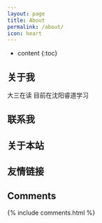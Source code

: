 ```yaml
---
layout: page
title: About
permalink: /about/
icon: heart
---
```


* content
  {:toc}

## 关于我

大三在读 目前在沈阳睿道学习 

## 联系我



## 关于本站



## 友情链接



## Comments

{% include comments.html %}
